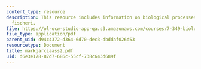 ```yaml
---
content_type: resource
description: This reaource includes information on biological processes, and vibirio
  fischeri.
file: https://ol-ocw-studio-app-qa.s3.amazonaws.com/courses/7-349-biological-computing-at-the-crossroads-of-engineering-and-science-spring-2005/d6e3e17887d7686c55cf738c643d689f_markgarciaass2.pdf
file_type: application/pdf
parent_uid: d94c4372-d364-6d70-dec3-dbddaf026d53
resourcetype: Document
title: markgarciaass2.pdf
uid: d6e3e178-87d7-686c-55cf-738c643d689f
---
```

